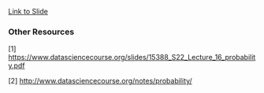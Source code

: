 [Link to Slide](https://docs.google.com/presentation/d/14M30ZeB8fSwRNLes7CNiyOhI5FWw5Xz4/edit?usp=sharing&ouid=114585278349974123873&rtpof=true&sd=true)

### Other Resources
[1] https://www.datasciencecourse.org/slides/15388_S22_Lecture_16_probability.pdf

[2] http://www.datasciencecourse.org/notes/probability/